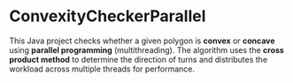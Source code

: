 # ConvexityCheckerParallel
This Java project checks whether a given polygon is **convex** or **concave** using **parallel programming** (multithreading). The algorithm uses the **cross product method** to determine the direction of turns and distributes the workload across multiple threads for performance.
